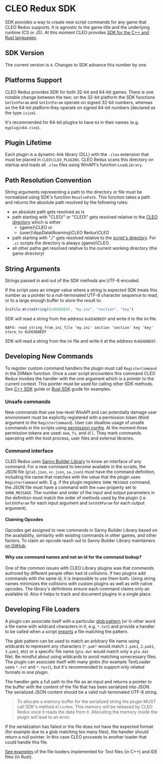 # CLEO Redux SDK

SDK provides a way to create new script commands for any game that CLEO Redux supports. It is agnostic to the game title and the underlying runtime (CS or JS). At this moment CLEO provides [SDK for the C++ and Rust languages](https://github.com/cleolibrary/CLEO-Redux/tree/master/SDK).

## SDK Version

The current version is `4`. Changes to SDK advance this number by one.


## Platforms Support

CLEO Redux provides SDK for both 32-bit and 64-bit games. There is one notable change between the two: on the 32-bit platform the SDK functions `GetIntParam` and `SetIntParam` operate on signed 32-bit numbers, whereas on the 64-bit platform they operate on signed 64-bit numbers (declared as the type `isize`).

It's recommended for 64-bit plugins to have `64` in their names (e.g. `myplugin64.cleo`).


## Plugin Lifetime

Each plugin is a dynamic-link library (DLL) with the `.cleo` extension that must be placed in `CLEO\CLEO_PLUGINS`. CLEO Redux scans this directory on startup and loads all `.cleo` files using WinAPI's function `LoadLibrary`.

## Path Resolution Convention

String arguments representing a path to the directory or file must be normalized using SDK's function `ResolvePath`. This function takes a path and returns the absolute path resolved by the following rules:

- an absolute path gets resolved as is
- path starting with "CLEO/" or "CLEO\\" gets resolved relative to the [CLEO directory](./cleo-directory.md) which is either
  - {game}\CLEO or
  - {user}\AppData\Roaming\CLEO Redux\CLEO
- path starting with "./" gets resolved relative to the [script's directory](./script-lifecycle.md#organizing-scripts). For `.cs` scripts the directory is always {game}\CLEO.
- all other paths get resolved relative to the current working directory (the game directory)


## String Arguments

Strings passed in and out of the SDK methods are UTF-8 encoded. 

If the script uses an integer value where a string is expected SDK treats this number as a pointer to a null-terminated UTF-8 character sequence to read, or to a large enough buffer to store the result to:

```js
IniFile.WriteString(0xDEADBEEF, "my.ini", "section", "key")
```

SDK will read a string from the address `0xDEADBEEF` and write it to the ini file.

```
0AF4: read_string_from_ini_file 'my.ini' section 'section' key 'key' store_to 0xDEADBEEF
```

SDK will read a string from the ini file and write it at the address `0xDEADBEEF`.

## Developing New Commands

To register custom command handlers the plugin must call `RegisterCommand` in the DllMain function. Once a user script encounters this command CLEO Redux invokes the handler with the one argument which is a pointer to the current context. This pointer must be used for calling other SDK methods. See [C++ SDK](./cpp-sdk.md) guide or [Rust SDK](./rust-sdk.md) guide for examples.
### Unsafe commands

New commands that use low-level WinAPI and can potentially damage user environment must be explicitly registered with a permission token (third argument to the `RegisterCommand`). User can disallow usage of unsafe commands in the scripts using [permission config](./permissions.md). At the moment three permission tokens are used: `mem`, `fs`, and `dll`. They mark commands operating with the host process, user files and external libraries.

### Command interface

CLEO Redux uses [Sanny Builder Library](https://library.sannybuilder.com) to know an interface of any command. For a new command to become available in the scripts, the JSON file (`gta3.json`, `vc.json`, `sa.json`) must have the command definition, including the name that matches with the value that the plugin uses `RegisterCommand` with. E.g. if the plugin registers `SHOW_MESSAGE` command, the JSON file must have a command with the `name` property set to `SHOW_MESSAGE`. The number and order of the input and output parameters in the definition must match the order of methods used by the plugin (i.e. `GetXXXParam` for each input argument and `SetXXXParam` for each output argument).

#### Claiming Opcodes

Opcodes get assigned to new commands in Sanny Builder Library based on the availability, similarity with existing commands in other games, and other factors. To claim an opcode reach out to Sanny Builder Library maintainers [on GitHub](https://github.com/sannybuilder/library/issues).

#### Why use command names and not an id for the command lookup?

One of the common issues with CLEO Library plugins was that commands authored by different people often had id collisions. If two plugins add commands with the same id, it is impossible to use them both. Using string names minimizes the collisions with custom plugins as well as with native opcodes. The library's definitions ensure each command claims only an available id. Also it helps to track and document plugins in a single place.

## Developing File Loaders

A plugin can associate itself with a particular [glob pattern](https://en.wikipedia.org/wiki/Glob_(programming)) (or in other word a file name with wildcard characters in it, e.g. `*.txt`) and provide a handler to be called when a script [imports](./imports.md) a file matching the pattern. 

The glob pattern can be used to match an arbitrary file name using wildcards to represent any characters (`*.pak*` would match `1.pak1`, `2.pak1`, `3.pak3`, etc) or a specific file name (`gta.dat` would match only a `gta.dat` file). Be mindful about using wildcards to avoid matching unnecessary files. The plugin can associate itself with many globs (for example TextLoader uses `*.txt` and `*.text`), but it's recommended to support only related formats in one plugin.

The handler gets a full path to the file as an input and returns a pointer to the buffer with the content of the file that has been serialized into JSON. The serialized JSON content should be a valid null-terminated UTF-8 string. 

> To allocate a memory buffer for the serialized string the plugin MUST call SDK's method `AllocMem`. This memory will be released by CLEO Redux once it reads the data from it. Allocating the memory inside the plugin will lead to an error.

If the serialization has failed or the file does not have the expected format (for example due to a glob matching too many files), the handler should return a null pointer. In this case CLEO proceeds to another loader that could handle this file.

[See examples](https://github.com/cleolibrary/CLEO-Redux/tree/master/loaders) of the file loaders implemented for Text files (in C++) and IDE files (in Rust).